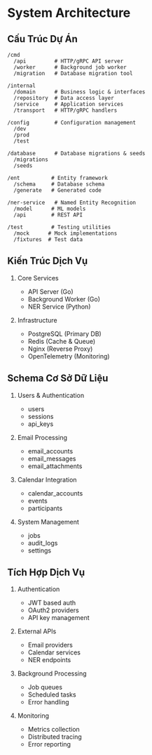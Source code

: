 # System Architecture

## Cấu Trúc Dự Án
```
/cmd
  /api         # HTTP/gRPC API server
  /worker      # Background job worker
  /migration   # Database migration tool

/internal
  /domain      # Business logic & interfaces
  /repository  # Data access layer
  /service     # Application services
  /transport   # HTTP/gRPC handlers

/config        # Configuration management
  /dev
  /prod
  /test

/database      # Database migrations & seeds
  /migrations
  /seeds

/ent          # Entity framework
  /schema     # Database schema
  /generate   # Generated code

/ner-service   # Named Entity Recognition
  /model      # ML models
  /api        # REST API

/test         # Testing utilities
  /mock      # Mock implementations
  /fixtures  # Test data
```

## Kiến Trúc Dịch Vụ
1. Core Services
   - API Server (Go)
   - Background Worker (Go) 
   - NER Service (Python)

2. Infrastructure
   - PostgreSQL (Primary DB)
   - Redis (Cache & Queue)
   - Nginx (Reverse Proxy)
   - OpenTelemetry (Monitoring)

## Schema Cơ Sở Dữ Liệu
1. Users & Authentication
   - users
   - sessions
   - api_keys

2. Email Processing
   - email_accounts
   - email_messages
   - email_attachments

3. Calendar Integration  
   - calendar_accounts
   - events
   - participants

4. System Management
   - jobs
   - audit_logs
   - settings

## Tích Hợp Dịch Vụ
1. Authentication
   - JWT based auth
   - OAuth2 providers
   - API key management

2. External APIs
   - Email providers
   - Calendar services
   - NER endpoints

3. Background Processing
   - Job queues
   - Scheduled tasks
   - Error handling

4. Monitoring
   - Metrics collection
   - Distributed tracing
   - Error reporting 